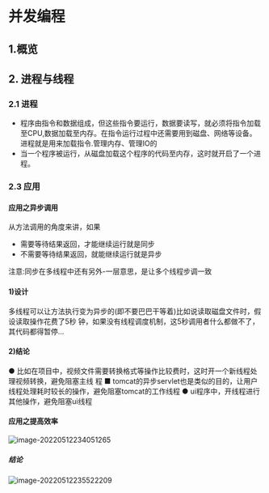 # 并发编程

## 1.概览

## 2. 进程与线程

### 2.1 进程

- 程序由指令和数据组成，但这些指令要运行，数据要读写，就必须将指令加载至CPU,数据加载至内存。在指令运行过程中还需要用到磁盘、网络等设备。进程就是用来加载指令.管理内存、管理IO的
- 当一个程序被运行，从磁盘加载这个程序的代码至内存，这时就开启了一个进程。



### 2.3 应用

#### 应用之异步调用

从方法调用的角度来讲，如果

- 需要等待结果返回，才能继续运行就是同步
- 不需要等待结果返回，就能继续运行就是异步

注意:同步在多线程中还有另外-一层意思，是让多个线程步调一致

#### 1)设计

多线程可以让方法执行变为异步的(即不要巴巴干等着)比如说读取磁盘文件时，假设读取操作花费了5秒
钟，如果没有线程调度机制，这5秒调用者什么都做不了，其代码都得暂停...

#### 2)结论

●	比如在项目中，视频文件需要转换格式等操作比较费时，这时开一个新线程处理视频转换，避免阻塞主线
程
■	tomcat的异步servlet也是类似的目的，让用户线程处理耗时较长的操作，避免阻塞tomcat的工作线程
●	ui程序中，开线程进行其他操作，避免阻塞ui线程



#### 应用之提高效率

![image-20220512234051265](C:\Users\evangelion\AppData\Roaming\Typora\typora-user-images\image-20220512234051265.png)

##### 结论

![image-20220512235522209](C:\Users\evangelion\AppData\Roaming\Typora\typora-user-images\image-20220512235522209.png)

